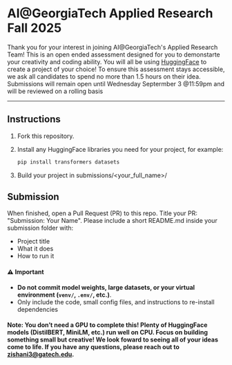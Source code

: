 # AI@GeorgiaTech Applied Research Fall 2025
Thank you for your interest in joining AI@GeorgiaTech's Applied Research Team! This is an open ended assessment designed for you to demonstarte your creativity and coding ability. You will all be using [HuggingFace](https://huggingface.co/) to create a project of your choice! To ensure this assessment stays accessible, we ask all candidates to spend no more than 1.5 hours on their idea. Submissions will remain open until Wednesday Septermber 3 @11:59pm and will be reviewed on a rolling basis  

---

##  Instructions
1. Fork this repository.  
2. Install any HuggingFace libraries you need for your project, for example:

   ```bash
   pip install transformers datasets
   
3. Build your project in submissions/<your_full_name>/

## Submission
When finished, open a Pull Request (PR) to this repo. Title your PR: "Submission: Your Name". Please include a short README.md inside your submission folder with:
- Project title
- What it does
- How to run it

#### ⚠️ Important
- **Do not commit model weights, large datasets, or your virtual environment (`venv/`, `.env/`, etc.)**.  
- Only include the code, small config files, and instructions to re-install dependencies

#### Note: You don’t need a GPU to complete this! Plenty of HuggingFace models (DistilBERT, MiniLM, etc.) run well on CPU. Focus on building something small but creative! We look foward to seeing all of your ideas come to life. If you have any questions, please reach out to zishani3@gatech.edu.  

